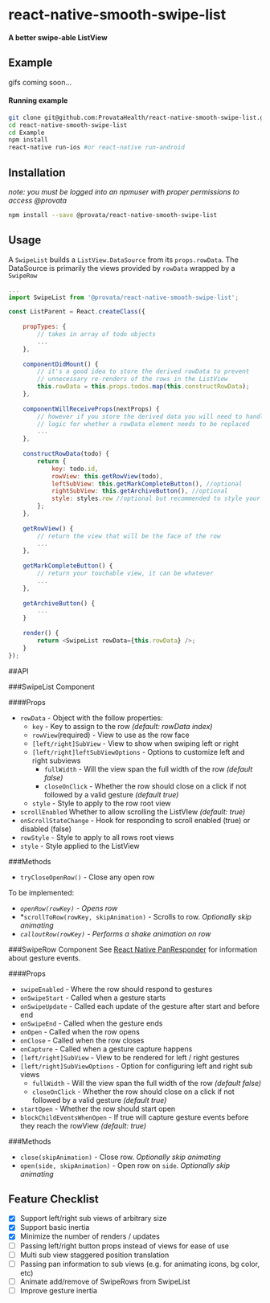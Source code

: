 # react-native-smooth-swipe-list

#### A better swipe-able ListView

## Example
gifs coming soon...

#### Running example
```bash
git clone git@github.com:ProvataHealth/react-native-smooth-swipe-list.git
cd react-native-smooth-swipe-list
cd Example
npm install
react-native run-ios #or react-native run-android
```

## Installation
*note: you must be logged into an npmuser with proper permissions to access @provata*
```bash
npm install --save @provata/react-native-smooth-swipe-list
```

## Usage
A `SwipeList` builds a `ListView.DataSource` from its `props.rowData`. The DataSource is primarily the views provided by `rowData` wrapped by a `SwipeRow`
```javascript
...
import SwipeList from '@provata/react-native-smooth-swipe-list';

const ListParent = React.createClass({
    
    propTypes: {
        // takes in array of todo objects
        ...
    },
    
    componentDidMount() {
        // it's a good idea to store the derived rowData to prevent 
        // unnecessary re-renders of the rows in the ListView 
        this.rowData = this.props.todos.map(this.constructRowData);
    },
    
    componentWillReceiveProps(nextProps) {
        // however if you store the derived data you will need to handle the 
        // logic for whether a rowData element needs to be replaced
        ...
    },
    
    constructRowData(todo) {
        return {
            key: todo.id,
            rowView: this.getRowView(todo),
            leftSubView: this.getMarkCompleteButton(), //optional
            rightSubView: this.getArchiveButton(), //optional
            style: styles.row //optional but recommended to style your rows
        };
    },
        
    getRowView() {
        // return the view that will be the face of the row
        ...
    },
    
    getMarkCompleteButton() {
        // return your touchable view, it can be whatever 
        ...
    },
    
    getArchiveButton() {
        ...
    }
    
    render() {
        return <SwipeList rowData={this.rowData} />;
    }
});
```

##API

###SwipeList Component

####Props
* `rowData` - Object with the follow properties:
  * `key` - Key to assign to the row *(default: rowData index)*
  * `rowView`(required) - View to use as the row face
  * `[left/right]SubView` - View to show when swiping left or right
  * `[left/right]leftSubViewOptions` - Options to customize left and right subviews
    * `fullWidth` - Will the view span the full width of the row *(default false)*
    * `closeOnClick` - Whether the row should close on a click if not followed by a valid gesture *(default true)*
  * `style` - Style to apply to the row root view
* `scrollEnabled` Whether to allow scrolling the ListVIew *(default: true)*
* `onScrollStateChange` - Hook for responding to scroll enabled (true) or disabled (false)
* `rowStyle` - Style to apply to all rows root views
* `style` - Style applied to the ListView

###Methods
* `tryCloseOpenRow()` - Close any open row

To be implemented:
* *`openRow(rowKey)` - Opens row*
* *`scrollToRow(rowKey, skipAnimation)` - Scrolls to row. *Optionally skip animating*
* *`calloutRow(rowKey)` - Performs a shake animation on row*

###SwipeRow Component
See [React Native PanResponder](https://facebook.github.io/react-native/docs/panresponder.html) for information about gesture events.

####Props
* `swipeEnabled` - Where the row should respond to gestures
* `onSwipeStart` - Called when a gesture starts
* `onSwipeUpdate` - Called each update of the gesture after start and before end 
* `onSwipeEnd` - Called when the gesture ends
* `onOpen` - Called when the row opens
* `onClose` - Called when the row closes
* `onCapture` - Called when a gesture capture happens
* `[left/right]SubView` - View to be rendered for left / right gestures
* `[left/right]SubViewOptions` - Option for configuring left and right sub views
    * `fullWidth` - Will the view span the full width of the row *(default false)*
    * `closeOnClick` - Whether the row should close on a click if not followed by a valid gesture *(default true)*
* `startOpen` - Whether the row should start open
* `blockChildEventsWhenOpen` - If true will capture gesture events before they reach the rowView *(default: true)*

###Methods
* `close(skipAnimation)` - Close row. *Optionally skip animating*
* `open(side, skipAnimation)` - Open row on `side`. *Optionally skip animating*

## Feature Checklist
- [x] Support left/right sub views of arbitrary size
- [x] Support basic inertia
- [x] Minimize the number of renders / updates
- [ ] Passing left/right button props instead of views for ease of use
- [ ] Multi sub view staggered position translation
- [ ] Passing pan information to sub views (e.g. for animating icons, bg color, etc)
- [ ] Animate add/remove of SwipeRows from SwipeList
- [ ] Improve gesture inertia
